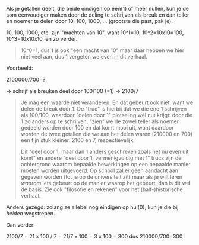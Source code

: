 
Als je getallen deelt, die beide eindigen op één(1) of meer nullen, kun je de som eenvoudiger maken door de deling te schrijven als breuk en dan teller en noemer te delen door 10, 100, 1000, ... (grootste die past, pak je).

10, 100, 1000, etc. zijn "machten van 10", want 10^1=10, 10^2=10x10=100, 10^3=10x10x10, en zo verder.

> 10^0=1, dus 1 is ook "een macht van 10" maar daar hebben we hier niet veel aan, dus 1 vergeten we even in dit verhaal.

Voorbeeld:

2100000/700=?

=> schrijf als breuken deel door 100/100 (=1) => 2100/7

> Je mag een waarde niet veranderen. En dat gebeurt ook niet, want we delen de breuk door 1. De "truc" is hierbij dat we die ene 1 schrijven als 100/100, waardoor "delen door 1" plotseling wèl nut krijgt: door die 1 zo anders op te schrijven, "zien" we de zowel teller als noemer gedeeld worden door 100 en dat komt mooi uit, want daardoor worden de twee getallen die we aan het delen waren (210000 en 700) een fijn stuk kleiner: 2100 en 7, respectievelijk.
>
> Dit "deel door 1, maar dan 1 anders geschreven zoals het nu even uit komt" en andere "deel door 1, vermenigvuldig met 1" trucs zijn de achtergrond waarom bepaalde bewerkingen op een bepaalde manier moeten worden uitgevoerd. Op school zal er geen aandacht aan gegeven worden (tot je op de universiteit zit) maar als je wilt leren *waarom* iets gebeurt op de manier waarop het gebeurt, dan is dit wel de basis. Zie ook "filosofie en rekenen" voor het (half-)historische verhaal.

Anders gezegd: zolang ze allebei nog eindigen op nul(0), kun je die bij *beiden* wegstrepen.

Dan verder:

2100/7 = 21 x 100 / 7 = 21/7 x 100 = 3 x 100 = 300 dus 210000/700=300


